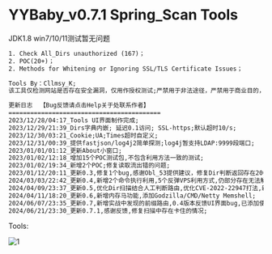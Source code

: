 # YYBaby_v0.7.1 Spring_Scan Tools

JDK1.8 win7/10/11测试暂无问题

```txt
1. Check All_Dirs unauthorized (167)；
2. POC(20+)；
2. Methods for Whitening or Ignoring SSL/TLS Certificate Issues；

Tools By：Cllmsy_K;
该工具仅检测网站是否存在安全漏洞，仅用作授权测试;严禁用于非法途径，严禁用于商业目的，否则后果自负;
```
```txt
更新日志  【Bug反馈请点击Help关于处联系作者】
==========================================
2023/12/28/04:17_Tools UI界面制作完成;
2023/12/29/21:39_Dirs字典内嵌; 延迟0.1访问; SSL-https;默认超时10/s;
2023/12/30/03:21_Cookie;UA;Times超时自定义;
2023/12/31/00:39_提供fastjson/log4j2简单探测;log4j暂支持LDAP:9999段端口;
2023/01/01/01:12_更新About小窗口;
2023/01/02/12:18_增加15个POC测试包,不包含利用方法一致的测试;
2023/01/02/19:34_新增2个POC;修复读取流出错的问题;
2023/01/12/20:11_更新0.3,修复1个bug,感谢Obl_53提供建议，修复Dir判断返回存在200拦截返回;
2024/03/03/22:42_更新0.4,新增2个命令执行利用,5个反弹VPS利用方式,仍部分存在无法解决的问题;
2024/04/09/23:37_更新0.5,优化Dir扫描结合人工判断路由,优化CVE-2022-22947打法,新增2个EXP;
2024/04/11/18:20_更新0.6,新增内存马功能,添加Godzilla/CMD/Netty Memshell;
2024/06/07/23:35_更新0.7,新增实战中发现的前缀路由,0.4版本反馈UI界面bug,已添加使用提示;修复文件读取/路由探测bug;
2024/06/21/23:30_更新0.7.1,感谢反馈,修复扫描中存在卡住的情况;

```
Tools:


![1](https://github.com/CllmsyK/YYBaby-Spring_Scan/assets/74504486/aa9993bd-f571-424b-b56f-e4f610ef3485)


